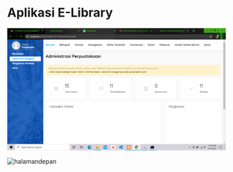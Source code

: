# Aplikasi E-Library

![](https://raw.githubusercontent.com/GODZ217/E-Library/main/.img/ss.png)

![halamandepan](https://user-images.githubusercontent.com/81666705/113917781-d45f2700-980b-11eb-9f69-af95fd4e2c6a.PNG)
